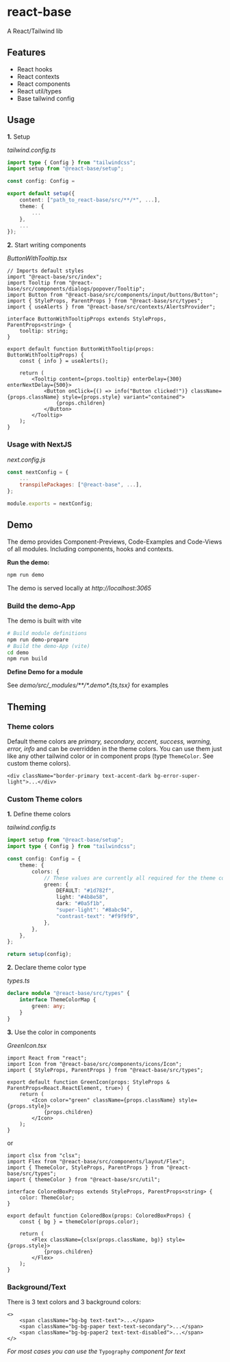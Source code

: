 # react-base

A React/Tailwind lib

## Features

-   React hooks
-   React contexts
-   React components
-   React util/types
-   Base tailwind config

## Usage

**1.** Setup

_tailwind.config.ts_

```ts
import type { Config } from "tailwindcss";
import setup from "@react-base/setup";

const config: Config =

export default setup({
    content: ["path_to_react-base/src/**/*", ...],
    theme: {
        ...
    },
    ...
});
```

**2.** Start writing components

_ButtonWithTooltip.tsx_

```tsx
// Imports default styles
import "@react-base/src/index";
import Tooltip from "@react-base/src/components/dialogs/popover/Tooltip";
import Button from "@react-base/src/components/input/buttons/Button";
import { StyleProps, ParentProps } from "@react-base/src/types";
import { useAlerts } from "@react-base/src/contexts/AlertsProvider";

interface ButtonWithTooltipProps extends StyleProps, ParentProps<string> {
    tooltip: string;
}

export default function ButtonWithTooltip(props: ButtonWithTooltipProps) {
    const { info } = useAlerts();

    return (
        <Tooltip content={props.tooltip} enterDelay={300} enterNextDelay={500}>
            <Button onClick={() => info("Button clicked!")} className={props.className} style={props.style} variant="contained">
                {props.children}
            </Button>
        </Tooltip>
    );
}
```

### Usage with NextJS

_next.config.js_

```js
const nextConfig = {
    ...
    transpilePackages: ["@react-base", ...],
};

module.exports = nextConfig;
```

## Demo

The demo provides Component-Previews, Code-Examples and Code-Views of all modules. Including components, hooks and contexts.

**Run the demo:**

```bash
npm run demo
```

The demo is served locally at _http://localhost:3065_

### Build the demo-App

The demo is built with vite

```bash
# Build module definitions
npm run demo-prepare
# Build the demo-App (vite)
cd demo
npm run build
```

**Define Demo for a module**

See _demo/src/\_modules/\*\*/\*.demo\*.{ts,tsx}_ for examples

## Theming

### Theme colors

Default theme colors are _primary, secondary, accent, success, warning, error, info_ and can be overridden in the theme colors.
You can use them just like any other tailwind color or in component props (type `ThemeColor`. See custom theme colors).

```tsx
<div className="border-primary text-accent-dark bg-error-super-light">...</div>
```

### Custom Theme colors

**1.** Define theme colors

_tailwind.config.ts_

```ts
import setup from "@react-base/setup";
import type { Config } from "tailwindcss";

const config: Config = {
    theme: {
        colors: {
            // These values are currently all required for the theme color to be recognized
            green: {
                DEFAULT: "#1d782f",
                light: "#4b8e58",
                dark: "#0a5f1b",
                "super-light": "#8abc94",
                "contrast-text": "#f9f9f9",
            },
        },
    },
};

return setup(config);
```

**2.** Declare theme color type

_types.ts_

```ts
declare module "@react-base/src/types" {
    interface ThemeColorMap {
        green: any;
    }
}
```

**3.** Use the color in components

_GreenIcon.tsx_

```tsx
import React from "react";
import Icon from "@react-base/src/components/icons/Icon";
import { StyleProps, ParentProps } from "@react-base/src/types";

export default function GreenIcon(props: StyleProps & ParentProps<React.ReactElement, true>) {
    return (
        <Icon color="green" className={props.className} style={props.style}>
            {props.children}
        </Icon>
    );
}
```

or

```tsx
import clsx from "clsx";
import Flex from "@react-base/src/components/layout/Flex";
import { ThemeColor, StyleProps, ParentProps } from "@react-base/src/types";
import { themeColor } from "@react-base/src/util";

interface ColoredBoxProps extends StyleProps, ParentProps<string> {
    color: ThemeColor;
}

export default function ColoredBox(props: ColoredBoxProps) {
    const { bg } = themeColor(props.color);

    return (
        <Flex className={clsx(props.className, bg)} style={props.style}>
            {props.children}
        </Flex>
    );
}
```

### Background/Text

There is 3 text colors and 3 background colors:

```tsx
<>
    <span className="bg-bg text-text">...</span>
    <span className="bg-bg-paper text-text-secondary">...</span>
    <span className="bg-bg-paper2 text-text-disabled">...</span>
</>
```

_For most cases you can use the_ `Typography` _component for text_
